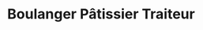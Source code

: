 ---
title: "Boulanger Pâtissier Traiteur"
url: /pantin/boulanger-patissier-traiteur/
shop: boulangerie
---